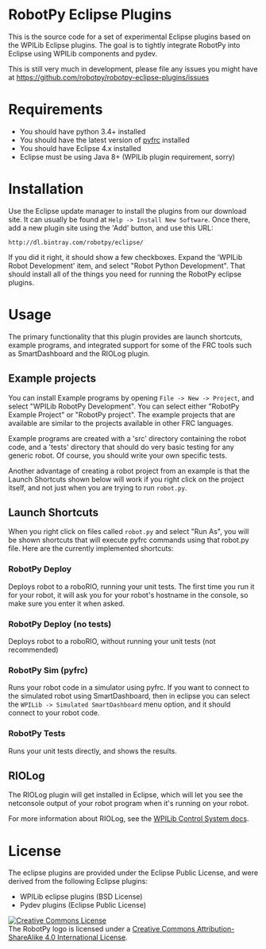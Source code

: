 RobotPy Eclipse Plugins
=======================

This is the source code for a set of experimental Eclipse plugins based on 
the WPILib Eclipse plugins. The goal is to tightly integrate RobotPy into
Eclipse using WPILib components and pydev.

This is still very much in development, please file any issues you might have
at https://github.com/robotpy/robotpy-eclipse-plugins/issues

Requirements
============

* You should have python 3.4+ installed
* You should have the latest version of [pyfrc](http://pyfrc.readthedocs.org) installed
* You should have Eclipse 4.x installed
* Eclipse must be using Java 8+ (WPILib plugin requirement, sorry)


Installation
============

Use the Eclipse update manager to install the plugins from our download site. It can
usually be found at `Help -> Install New Software`. Once there, add a new plugin site
using the 'Add' button, and use this URL:

    http://dl.bintray.com/robotpy/eclipse/

If you did it right, it should show a few checkboxes. Expand the 'WPILib Robot
Development' item, and select "Robot Python Development". That should install
all of the things you need for running the RobotPy eclipse plugins.

Usage
=====

The primary functionality that this plugin provides are launch shortcuts,
example programs, and integrated support for some of the FRC tools such as
SmartDashboard and the RIOLog plugin.

Example projects
----------------

You can install Example programs by opening `File -> New -> Project`, and select
"WPILib RobotPy Development". You can select either "RobotPy Example Project"
or "RobotPy project". The example projects that are available are similar to
the projects available in other FRC languages.

Example programs are created with a 'src' directory containing the robot code,
and a 'tests' directory that should do very basic testing for any generic 
robot. Of course, you should write your own specific tests.

Another advantage of creating a robot project from an example is that the Launch
Shortcuts shown below will work if you right click on the project itself, and
not just when you are trying to run `robot.py`.

Launch Shortcuts
----------------

When you right click on files called `robot.py` and select "Run As", you will
be shown shortcuts that will execute pyfrc commands using that robot.py file.
Here are the currently implemented shortcuts:

### RobotPy Deploy

Deploys robot to a roboRIO, running your unit tests. The first time you run it
for your robot, it will ask you for your robot's hostname in the console, so
make sure you enter it when asked.

### RobotPy Deploy (no tests)

Deploys robot to a roboRIO, without running your unit tests (not recommended)

### RobotPy Sim (pyfrc)

Runs your robot code in a simulator using pyfrc. If you want to connect to the
simulated robot using SmartDashboard, then in eclipse you can select the 
`WPILib -> Simulated SmartDashboard` menu option, and it should connect to your
robot code.

### RobotPy Tests

Runs your unit tests directly, and shows the results.

RIOLog
------

The RIOLog plugin will get installed in Eclipse, which will let you see
the netconsole output of your robot program when it's running on your robot.

For more information about RIOLog, see the [WPILib Control System docs](http://wpilib.screenstepslive.com/s/4485/m/13810/l/284333-using-riolog-to-view-console-output).


License
=======

The eclipse plugins are provided under the Eclipse Public License, and were 
derived from the following Eclipse plugins:

* WPILib eclipse plugins (BSD License)
* Pydev plugins (Eclipse Public License)

<a rel="license" href="http://creativecommons.org/licenses/by-sa/4.0/"><img alt="Creative Commons License" style="border-width:0" src="https://i.creativecommons.org/l/by-sa/4.0/88x31.png" /></a><br />The RobotPy logo is licensed under a <a rel="license" href="http://creativecommons.org/licenses/by-sa/4.0/">Creative Commons Attribution-ShareAlike 4.0 International License</a>.
